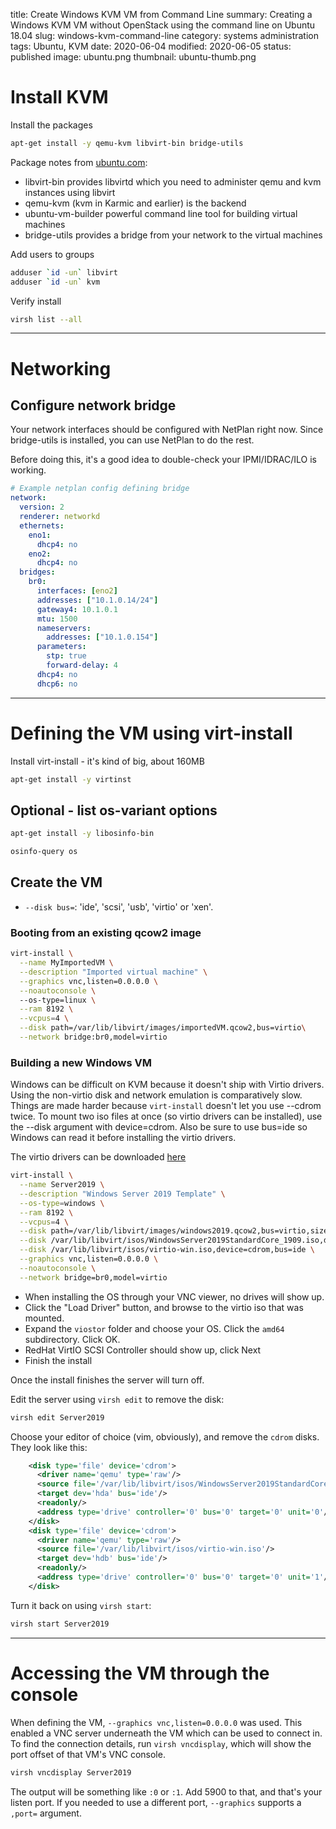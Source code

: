 title: Create Windows KVM VM from Command Line
summary: Creating a Windows KVM VM without OpenStack using the command line on Ubuntu 18.04
slug: windows-kvm-command-line
category: systems administration
tags: Ubuntu, KVM
date: 2020-06-04
modified: 2020-06-05
status: published
image: ubuntu.png
thumbnail: ubuntu-thumb.png


# Install KVM

Install the packages

```bash
apt-get install -y qemu-kvm libvirt-bin bridge-utils
```

Package notes from [ubuntu.com](https://help.ubuntu.com/community/KVM/Installation):

- libvirt-bin provides libvirtd which you need to administer qemu and kvm instances using libvirt
- qemu-kvm (kvm in Karmic and earlier) is the backend
- ubuntu-vm-builder powerful command line tool for building virtual machines
- bridge-utils provides a bridge from your network to the virtual machines


Add users to groups

```bash
adduser `id -un` libvirt
adduser `id -un` kvm
```

Verify install

```bash
virsh list --all
```


---


# Networking

## Configure network bridge

Your network interfaces should be configured with NetPlan right now. 
Since bridge-utils is installed, you can use NetPlan to do the rest.

Before doing this, it's a good idea to double-check your IPMI/IDRAC/ILO is working.

```yaml
# Example netplan config defining bridge
network:
  version: 2
  renderer: networkd
  ethernets:
    eno1:
      dhcp4: no
    eno2:
      dhcp4: no
  bridges:
    br0:
      interfaces: [eno2]
      addresses: ["10.1.0.14/24"]
      gateway4: 10.1.0.1
      mtu: 1500
      nameservers:
        addresses: ["10.1.0.154"]
      parameters:
        stp: true
        forward-delay: 4
      dhcp4: no
      dhcp6: no
```



---




# Defining the VM using virt-install

Install virt-install - it's kind of big, about 160MB

```bash
apt-get install -y virtinst
```

## Optional - list os-variant options

```bash
apt-get install -y libosinfo-bin

osinfo-query os
```

## Create the VM

- `--disk bus=`: 'ide', 'scsi', 'usb', 'virtio' or 'xen'.


### Booting from an existing qcow2 image

```bash
virt-install \
  --name MyImportedVM \
  --description "Imported virtual machine" \
  --graphics vnc,listen=0.0.0.0 \
  --noautoconsole \  
  --os-type=linux \
  --ram 8192 \
  --vcpus=4 \
  --disk path=/var/lib/libvirt/images/importedVM.qcow2,bus=virtio\
  --network bridge:br0,model=virtio
```

### Building a new Windows VM

Windows can be difficult on KVM because it doesn't ship with Virtio drivers. Using the non-virtio
disk and network emulation is comparatively slow. Things are made harder because `virt-install`
doesn't let you use --cdrom twice. To mount two iso files at once (so virtio drivers can be installed),
use the --disk argument with device=cdrom. Also be sure to use bus=ide so Windows can read it before
installing the virtio drivers.

The virtio drivers can be downloaded [here](https://fedorapeople.org/groups/virt/virtio-win/direct-downloads/stable-virtio/virtio-win.iso)


```bash
virt-install \
  --name Server2019 \
  --description "Windows Server 2019 Template" \
  --os-type=windows \
  --ram 8192 \
  --vcpus=4 \
  --disk path=/var/lib/libvirt/images/windows2019.qcow2,bus=virtio,size=30 \
  --disk /var/lib/libvirt/isos/WindowsServer2019StandardCore_1909.iso,device=cdrom,bus=ide \
  --disk /var/lib/libvirt/isos/virtio-win.iso,device=cdrom,bus=ide \
  --graphics vnc,listen=0.0.0.0 \
  --noautoconsole \
  --network bridge=br0,model=virtio
```

- When installing the OS through your VNC viewer, no drives will show up.
- Click the "Load Driver" button, and browse to the virtio iso that was mounted.
- Expand the `viostor` folder and choose your OS. Click the `amd64` subdirectory. Click OK.
- RedHat VirtIO SCSI Controller should show up, click Next
- Finish the install

Once the install finishes the server will turn off. 

Edit the server using `virsh edit` to remove the disk:

```bash
virsh edit Server2019
```

Choose your editor of choice (vim, obviously), and remove the `cdrom` disks. They look like this:


```xml
    <disk type='file' device='cdrom'>
      <driver name='qemu' type='raw'/>
      <source file='/var/lib/libvirt/isos/WindowsServer2019StandardCore_1909.iso'/>
      <target dev='hda' bus='ide'/>
      <readonly/>
      <address type='drive' controller='0' bus='0' target='0' unit='0'/>
    </disk>
    <disk type='file' device='cdrom'>
      <driver name='qemu' type='raw'/>
      <source file='/var/lib/libvirt/isos/virtio-win.iso'/>
      <target dev='hdb' bus='ide'/>
      <readonly/>
      <address type='drive' controller='0' bus='0' target='0' unit='1'/>
    </disk>
```

Turn it back on using `virsh start`:

```bash
virsh start Server2019
```



---


# Accessing the VM through the console

When defining the VM, `--graphics vnc,listen=0.0.0.0` was used. This enabled a VNC server underneath the
VM which can be used to connect in. To find the connection details, run `virsh vncdisplay`, which will show
the port offset of that VM's VNC console.

```bash
virsh vncdisplay Server2019
```

The output will be something like `:0` or `:1`. Add 5900 to that, and that's your listen port.
If you needed to use a different port, `--graphics` supports a `,port=` argument.


